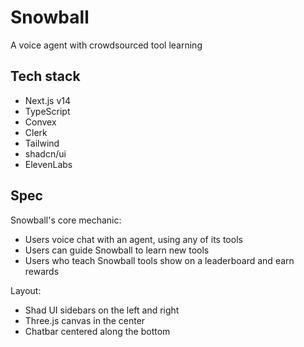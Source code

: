 # Snowball

A voice agent with crowdsourced tool learning

## Tech stack

- Next.js v14
- TypeScript
- Convex
- Clerk
- Tailwind
- shadcn/ui
- ElevenLabs

## Spec

Snowball's core mechanic:

- Users voice chat with an agent, using any of its tools
- Users can guide Snowball to learn new tools
- Users who teach Snowball tools show on a leaderboard and earn rewards

Layout:

- Shad UI sidebars on the left and right
- Three.js canvas in the center
- Chatbar centered along the bottom
